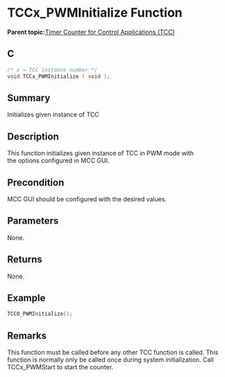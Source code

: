 # TCCx\_PWMInitialize Function

**Parent topic:**[Timer Counter for Control Applications \(TCC\)](GUID-CCA150A8-2C66-40B2-9C35-D7F3473720AE.md)

## C

```c
/* x = TCC instance number */
void TCCx_PWMInitialize ( void );
```

## Summary

Initializes given instance of TCC

## Description

This function initializes given instance of TCC in PWM mode with<br />the options configured in MCC GUI.

## Precondition

MCC GUI should be configured with the desired values.

## Parameters

None.

## Returns

None.

## Example

```c
TCC0_PWMInitialize();
```

## Remarks

This function must be called before any other TCC function is called. This function is normally only be called once during system initialization. Call TCCx\_PWMStart to start the counter.

